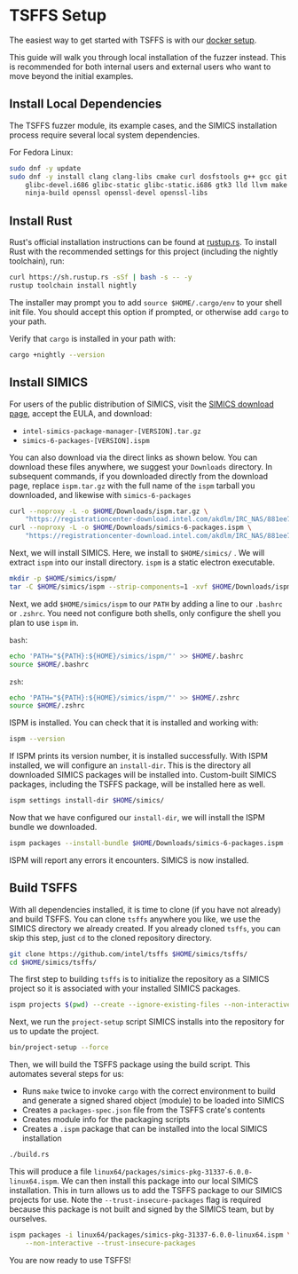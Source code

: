 # TSFFS Setup

The easiest way to get started with TSFFS is with our [docker
setup](../README.md#quick-start).

This guide will walk you through local installation of the fuzzer instead. This is
recommended for both internal users and external users who want to move beyond the
initial examples.

## Install Local Dependencies

The TSFFS fuzzer module, its example cases, and the SIMICS installation process require
several local system dependencies.

For Fedora Linux:

```sh
sudo dnf -y update
sudo dnf -y install clang clang-libs cmake curl dosfstools g++ gcc git glibc-devel \
    glibc-devel.i686 glibc-static glibc-static.i686 gtk3 lld llvm make mtools \
    ninja-build openssl openssl-devel openssl-libs
```

## Install Rust

Rust's official installation instructions can be found at
[rustup.rs](https://rustup.rs). To install Rust with the recommended settings for this
project (including the nightly toolchain), run:

```sh
curl https://sh.rustup.rs -sSf | bash -s -- -y
rustup toolchain install nightly
```

The installer may prompt you to add `source $HOME/.cargo/env` to your shell init file.
You should accept this option if prompted, or otherwise add `cargo` to your path.

Verify that `cargo` is installed in your path with:

```sh
cargo +nightly --version
```

## Install SIMICS

For users of the public distribution of SIMICS, visit the [SIMICS download
page](https://www.intel.com/content/www/us/en/developer/articles/tool/simics-simulator.html),
accept the EULA, and download:

* `intel-simics-package-manager-[VERSION].tar.gz`
* `simics-6-packages-[VERSION].ispm`

You can also download via the direct links as shown below. You can download these files
anywhere, we suggest your `Downloads` directory. In subsequent commands, if you downloaded
directly from the download page, replace `ispm.tar.gz` with the full name of the `ispm`
tarball you downloaded, and likewise with `simics-6-packages`

```sh
curl --noproxy -L -o $HOME/Downloads/ispm.tar.gz \
    "https://registrationcenter-download.intel.com/akdlm/IRC_NAS/881ee76a-c24d-41c0-af13-5d89b2a857ff/intel-simics-package-manager-1.7.5-linux64.tar.gz"
curl --noproxy -L -o $HOME/Downloads/simics-6-packages.ispm \
    "https://registrationcenter-download.intel.com/akdlm/IRC_NAS/881ee76a-c24d-41c0-af13-5d89b2a857ff/simics-6-packages-2023-31-linux64.ispm"
```

Next, we will install SIMICS. Here, we install to `$HOME/simics/` .  We will extract
`ispm` into our install directory. `ispm` is a static electron executable.

```sh
mkdir -p $HOME/simics/ispm/
tar -C $HOME/simics/ispm --strip-components=1 -xvf $HOME/Downloads/ispm.tar.gz
```

Next, we add `$HOME/simics/ispm` to our `PATH` by adding a line to our `.bashrc` or
`.zshrc`.  You need not configure both shells, only configure the shell you plan to use
`ispm` in.

`bash`:

```sh
echo 'PATH="${PATH}:${HOME}/simics/ispm/"' >> $HOME/.bashrc
source $HOME/.bashrc
```

`zsh`:

```sh
echo 'PATH="${PATH}:${HOME}/simics/ispm/"' >> $HOME/.zshrc
source $HOME/.zshrc
```

ISPM is installed. You can check that it is installed and working with:

```sh
ispm --version
```

If ISPM prints its version number, it is installed successfully. With ISPM installed, we
will configure an `install-dir`. This is the directory all downloaded SIMICS packages
will be installed into. Custom-built SIMICS packages, including the TSFFS package, will
be installed here as well.

```sh
ispm settings install-dir $HOME/simics/
```

Now that we have configured our `install-dir`, we will install the ISPM bundle we
downloaded.

```sh
ispm packages --install-bundle $HOME/Downloads/simics-6-packages.ispm --non-interactive
```

ISPM will report any errors it encounters. SIMICS is now installed.

## Build TSFFS

With all dependencies installed, it is time to clone (if you have not already) and build
TSFFS. You can clone `tsffs` anywhere you like, we use the SIMICS directory we already
created. If you already cloned `tsffs`, you can skip this step, just `cd` to the cloned
repository directory.

```sh
git clone https://github.com/intel/tsffs $HOME/simics/tsffs/
cd $HOME/simics/tsffs/
```

The first step to building `tsffs` is to initialize the repository as a SIMICS project
so it is associated with your installed SIMICS packages.

```sh
ispm projects $(pwd) --create --ignore-existing-files --non-interactive
```

Next, we run the `project-setup` script SIMICS installs into the repository for us to
update the project.

```sh
bin/project-setup --force
```

Then, we will build the TSFFS package using the build script. This automates several
steps for us:

* Runs `make` twice to invoke `cargo` with the correct environment to build and generate
  a signed shared object (module) to be loaded into SIMICS
* Creates a `packages-spec.json` file from the TSFFS crate's contents
* Creates module info for the packaging scripts
* Creates a `.ispm` package that can be installed into the local SIMICS installation

```sh
./build.rs
```

This will produce a file `linux64/packages/simics-pkg-31337-6.0.0-linux64.ispm`. We can
then install this package into our local SIMICS installation. This in turn allows us to
add the TSFFS package to our SIMICS projects for use. Note the
`--trust-insecure-packages` flag is required because this package is not built and
signed by the SIMICS team, but by ourselves.

```sh
ispm packages -i linux64/packages/simics-pkg-31337-6.0.0-linux64.ispm \
    --non-interactive --trust-insecure-packages
```

You are now ready to use TSFFS!